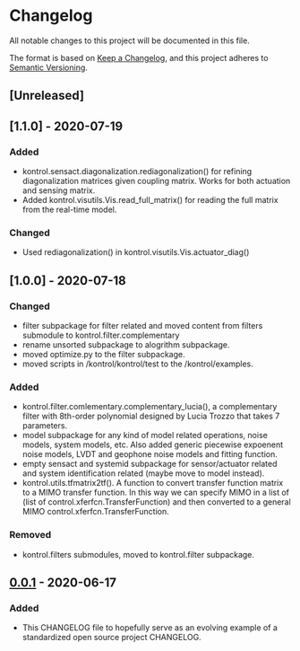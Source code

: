 # Changelog
All notable changes to this project will be documented in this file.

The format is based on [Keep a Changelog](https://keepachangelog.com/en/1.0.0/),
and this project adheres to [Semantic Versioning](https://semver.org/spec/v2.0.0.html).

## [Unreleased]

## [1.1.0] - 2020-07-19
### Added
- kontrol.sensact.diagonalization.rediagonalization() for refining
  diagonalization matrices given coupling matrix. Works for both actuation and
  sensing matrix.
- Added kontrol.visutils.Vis.read_full_matrix() for reading the full matrix
  from the real-time model.

### Changed
- Used rediagonalization() in kontrol.visutils.Vis.actuator_diag()

## [1.0.0] - 2020-07-18
### Changed
- filter subpackage for filter related and moved content from filters submodule
  to kontrol.filter.complementary
- rename unsorted subpackage to alogrithm subpackage.
- moved optimize.py to the filter subpackage.
- moved scripts in /kontrol/kontrol/test to the /kontrol/examples.

### Added
- kontrol.filter.comlementary.complementary_lucia(), a complementary filter
  with 8th-order polynomial designed by Lucia Trozzo that takes 7 parameters.
- model subpackage for any kind of model related operations, noise models,
  system models, etc. Also added generic piecewise expoenent noise models, LVDT
  and geophone noise models and fitting function.
- empty sensact and systemid subpackage for sensor/actuator related and
  system identification related (maybe move to model instead).
- kontrol.utils.tfmatrix2tf(). A function to convert transfer function matrix
  to a MIMO transfer function. In this way we can specify MIMO in a list of
  (list of control.xferfcn.TransferFunction) and then converted to a general
  MIMO control.xferfcn.TransferFunction.

### Removed
- kontrol.filters submodules, moved to kontrol.filter subpackage.

## [0.0.1] - 2020-06-17
### Added
- This CHANGELOG file to hopefully serve as an evolving example of a
  standardized open source project CHANGELOG.

[0.0.1]: https://github.com/terrencetec/kontrol/releases/tag/v0.0.1
